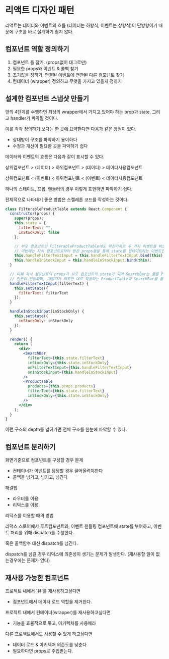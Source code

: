 # 리액트 디자인 패턴

리액트는 데이터와 이벤트의 흐름 (데이터는 하향식, 이벤트는 상향식)이 단방향이기
때문에 구조를 바로 설계하기 쉽지 않다.

## 컴포넌트 역할 정의하기

1. 컴포넌트 틀 잡기. (props없이 태그로만)
2. 필요한 props와 이벤트 & 콜백 찾기
3. 초기값을 정하기, 연결된 이벤트에 연관된 다른 컴포넌트 찾기
4. 컨테이너 (wrapper) 정의하고 무엇을 가지고 있을지 정하기

## 설계한 컴포넌트 스냅샷 만들기

앞의 4단계를 수행하면 최상의 wrapper에서 가지고 있어야 하는
prop과 state, 그리고 handler가 파악될 것이다.

이를 각각 정의하기 보다는 한 곳에 요약한다면 다음과 같은 장점이 있다.

- 상대방이 구조를 파악하기 용이하다
- 수정과 개선이 필요한 곳을 파악하기 쉽다

데이터와 이벤트의 흐름은 다음과 같이 표시할 수 있다.

상위컴포넌트 > (데이터) > 하위컴포넌트 > (데이터) > 데이터사용컴포넌트

상위컴포넌트 < (이벤트) < 하위컴포넌트 < (이벤트) < 데이터사용컴포넌트

하나의 스테이트, 프롭, 핸들러의 경우 이렇게 표현하면 파악하기 쉽다.

전체적으로 나타내기 좋은 방법은 스켈레톤 코드를 작성하는 것이다.

```jsx
class FilterableProductTable extends React.Component {
  constructor(props) {
    super(props);
    this.state = {
      filterText: "",
      inStockOnly: false
    };

    // 부모 컴포넌트인 FilterableProductTable에도 마찬가지로 두 가지 이벤트를 바인드 해주었는데
    // 이번에는 자식 컴포넌트로부터 받은 props들을 통해 state를 업데이트하는 이벤트인 점이 아까와 다르다.
    this.handleFilterTextInput = this.handleFilterTextInput.bind(this);
    this.handleInStockInput = this.handleInStockInput.bind(this);
  }

  // 이제 자식 컴포넌트의 props가 부모 컴포넌트의 state가 되며 SearchBar는 물론 ProductTable에도 유저의
  // 인풋이 전달되며, 개발자가 의도한 대로 작동하는 ProductTable과 SearchBar를 볼 수 있을 것이다.
  handleFilterTextInput(filterText) {
    this.setState({
      filterText: filterText
    });
  }

  handleInStockInput(inStockOnly) {
    this.setState({
      inStockOnly: inStockOnly
    });
  }

  render() {
    return (
      <div>
        <SearchBar
          filterText={this.state.filterText}
          inStockOnly={this.state.inStockOnly}
          onFilterTextInput={this.handleFilterTextInput}
          onInStockInput={this.handleInStockInput}
        />
        <ProductTable
          products={this.props.products}
          filterText={this.state.filterText}
          inStockOnly={this.state.inStockOnly}
        />
      </div>
    );
  }
}
```

이런 구조의 depth를 넓혀가면 전체 구조를 한눈에 파악할 수 있다.

## 컴포넌트 분리하기

화면기준으로 컴포넌트를 구성할 경우 문제

- 컨테이너가 이벤트를 담당할 경우 끌어올려야한다
- 콜백을 넘기고, 넘기고, 넘긴다

해결법

- 라우터를 이용
- 리덕스를 이용

리덕스를 이용할 때의 방법

리덕스 스토어에서 루트컴포넌트와, 이벤트 핸들링 컴포넌트에 state를 부여하고,
이벤트 처리를 위해 dispatch를 수행한다.

혹은 콜백함수 대신 dispatch를 넘긴다.

dispatch를 넘길 경우 리덕스에 의존성이 생기는 문제가 발생한다.
(재사용할 일이 없는경우에는 문제가 없다)

## 재사용 가능한 컴포넌트

프로젝트 내에서 '뷰'를 재사용하고싶다면

- 컴포넌트에서 데이터 로드 역할을 제거한다.

프로젝트 내에서 컨테이너(wrapper)를 재사용하고싶다면

- 기능을 효율적으로 묶고, 아키텍처를 사용해라

다른 프로젝트에서도 사용할 수 있게 하고싶다면

- 데이터 로드 & 아키텍처 의존도를 낮춘다
- 필요하다면 props로 주입받는다.

